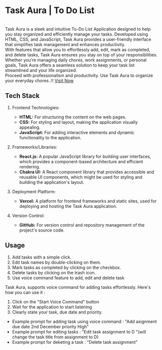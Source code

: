 # Task Aura | To Do List 
<br>
Task Aura is a sleek and intuitive To-Do List Application designed to help you stay organized and efficiently manage your tasks. Developed using HTML, CSS, and JavaScript, Task Aura provides a user-friendly interface that simplifies task management and enhances productivity.
<br>
With features that allow you to effortlessly add, edit, mark as completed, and delete tasks, Task Aura ensures you stay on top of your responsibilities. Whether you're managing daily chores, work assignments, or personal goals, Task Aura offers a seamless solution to keep your task list streamlined and your life organized.
<br>
Proceed with professionalism and productivity. Use Task Aura to organize your everyday chores..!! <a href="https://task-aura-divyanshu-rs.vercel.app/">Visit Now</a>

## Tech Stack

1. Frontend Technologies:
   - **HTML:** For structuring the content on the web pages.
   - **CSS:** For styling and layout, making the application visually appealing.
   - **JavaScript:** For adding interactive elements and dynamic functionality to the application.

2. Frameworks/Libraries:
   - **React.js:** A popular JavaScript library for building user interfaces, which provides a component-based architecture and efficient rendering.
   - **Chakra UI:** A React component library that provides accessible and reusable UI components, which might be used for styling and building the application's layout.

3. Deployment Platform:
   - **Vercel:** A platform for frontend frameworks and static sites, used for deploying and hosting the Task Aura application.

4. Version Control:
   - **GitHub:** For version control and repository management of the project's source code.

## Usage
 1. Add tasks with a simple click.
 2. Edit task names by double-clicking on them.
 3. Mark tasks as completed by clicking on the checkbox.
 4. Delete tasks by clicking on the trash icon.
 5. Use voice command feature to add, edit and delete task 

Task Aura, supports voice command for adding tasks effortlessly. Here's how you can use it :
 1. Click on the "Start Voice Command" button
 2. Wait for the application to start listening
 3. Clearly state your task, due date and priority.

- Example prompt for adding task using voice command :
 "Add asignment due date 2nd December priority High" 
- Example prompt for editing tasks : 
 "Edit task assignment to D "(will change the task title from assignment to D)
- Example prompt for deketing a task : 
 "Delete task assignment" 
